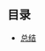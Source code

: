## 目录

- [总结](https://github.com/cytGitHub/docs/blob/master/%E9%A1%B9%E7%9B%AE%E8%AE%BE%E8%AE%A1%E6%96%B9%E6%A1%88.md)
